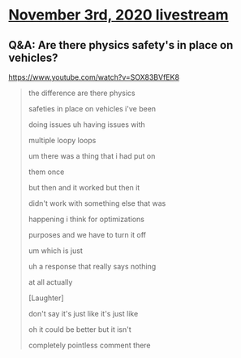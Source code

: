 # [November 3rd, 2020 livestream](../2020-11-03.md)
## Q&A: Are there physics safety's in place on vehicles?
https://www.youtube.com/watch?v=SOX83BVfEK8
> the difference are there physics
> 
> safeties in place on vehicles i've been
> 
> doing issues uh having issues with
> 
> multiple loopy loops
> 
> um there was a thing that i had put on
> 
> them once
> 
> but then and it worked but then it
> 
> didn't work with something else that was
> 
> happening i think for optimizations
> 
> purposes and we have to turn it off
> 
> um which is just
> 
> uh a response that really says nothing
> 
> at all actually
> 
> [Laughter]
> 
> don't say it's just like it's just like
> 
> oh it could be better but it isn't
> 
> completely pointless comment there
> 
